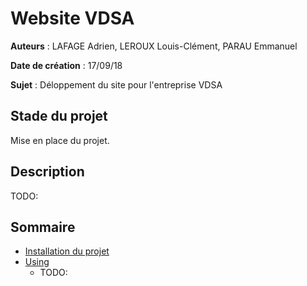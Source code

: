 # Website VDSA

**Auteurs** : LAFAGE Adrien, LEROUX Louis-Clément, PARAU Emmanuel

**Date de création** : 17/09/18

**Sujet** : Déloppement du site pour l'entreprise VDSA

## Stade du projet

Mise en place du projet.

## Description 

TODO:

## Sommaire

* [Installation du projet](docs/installation.md)
* [Using](#)
  * TODO:

